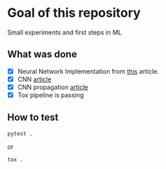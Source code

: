 # Goal of this repository

Small experiments and first steps in ML

## What was done

- [x] Neural Network Implementation from [this](https://victorzhou.com/blog/intro-to-neural-networks) article.
- [x] CNN [article](https://victorzhou.com/blog/intro-to-cnns-part-1/)
- [x] CNN propagation [article](https://victorzhou.com/blog/intro-to-cnns-part-2/)
- [x] Tox pipeline is passing

## How to test

`pytest .`

or

`tox .`
